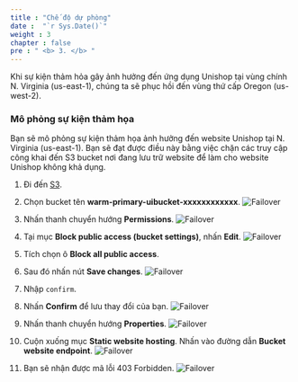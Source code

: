 ```yaml
---
title : "Chế độ dự phòng"
date :  "`r Sys.Date()`" 
weight : 3 
chapter : false
pre : " <b> 3. </b> "
---
```


Khi sự kiện thảm hỏa gây ảnh hưởng đến ứng dụng Unishop tại vùng chính N. Virginia (us-east-1), chúng ta sẽ phục hồi đến vùng thứ cấp Oregon (us-west-2).

### Mô phỏng sự kiện thảm họa

Bạn sẽ mô phỏng sự kiện thảm họa ảnh hưởng đến website Unishop tại N. Virginia (us-east-1). Bạn sẽ đạt được điều này bằng việc chặn các truy cập công khai đến S3 bucket nơi đang lưu trữ website để làm cho website Unishop không khả dụng.

1. Đi đến [S3](https://s3.console.aws.amazon.com/s3/home).
2. Chọn bucket tên **warm-primary-uibucket-xxxxxxxxxxxx**.
![Failover](/images/3.failover/3.1failover.png?width=90pc)

3. Nhấn thanh chuyển hướng **Permissions**.
![Failover](/images/3.failover/3.2failover.png?width=90pc)

4. Tại mục **Block public access (bucket settings)**, nhấn **Edit**.
![Failover](/images/3.failover/3.3failover.png?width=90pc)

5. Tích chọn ô **Block all public access**.
6. Sau đó nhấn nút **Save changes**.
![Failover](/images/3.failover/3.4failover.png?width=90pc)

7. Nhập ```confirm```.
8. Nhấn **Confirm** để lưu thay đổi của bạn.
![Failover](/images/3.failover/3.5failover.png?width=90pc)

9. Nhấn thanh chuyển hướng **Properties**.
![Failover](/images/3.failover/3.6failover.png?width=90pc)

10. Cuộn xuống mục **Static website hosting**. Nhấn vào đường dẫn **Bucket website endpoint**.
![Failover](/images/3.failover/3.7failover.png?width=90pc)

11. Bạn sẽ nhận được mã lỗi 403 Forbidden.
![Failover](/images/3.failover/3.8failover.png?width=90pc)